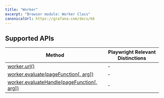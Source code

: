 ```yaml
---
title: "Worker"
excerpt: "Browser module: Worker Class"
canonicalUrl: https://grafana.com/docs/k6
---
```


<BrowserDocsWIP/>

## Supported APIs

| Method | Playwright Relevant Distinctions |
| - |  - |
| <a href="https://playwright.dev/docs/api/class-worker#worker-url" target="_blank" >worker.url()</a> | - |
| <a href="https://playwright.dev/docs/api/class-worker#worker-evaluate" target="_blank" >worker.evaluate(pageFunction[, arg])</a> | - | - |
| <a href="https://playwright.dev/docs/api/class-worker#worker-evaluate-handle" target="_blank" >worker.evaluateHandle(pageFunction[, arg])</a> | - | - |
